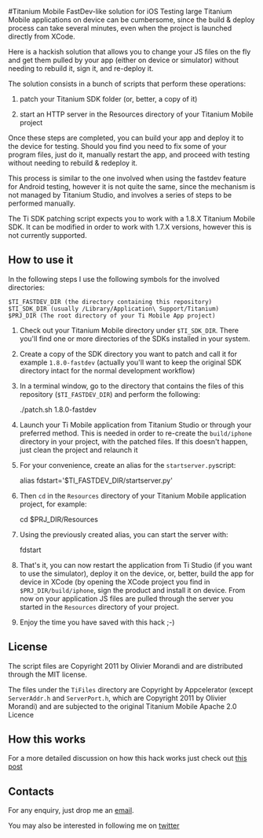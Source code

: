 #Titanium Mobile FastDev-like solution for iOS
Testing large Titanium Mobile applications on device can be cumbersome, since the build & deploy process can take several minutes, even when the project is launched directly from XCode.

Here is a hackish solution that allows you to change your JS files on the fly and get them pulled by your app (either on device or simulator) without needing to rebuild it, sign it, and re-deploy it.

The solution consists in a bunch of scripts that perform these operations:

1.  patch your Titanium SDK folder (or, better, a copy of it)

2. start an HTTP server in the Resources directory of your Titanium Mobile project

Once these steps are completed, you can build your app and deploy it to the device for testing. Should you find you need to fix some of your program files, just do it, manually restart the app, and proceed with testing without needing to rebuild & redeploy it.

This process is similar to the one involved when using the fastdev feature for Android testing, however it is not quite the same, since the mechanism is not managed by Titanium Studio, and involves a series of steps to be performed manually.

The Ti SDK patching script expects you to work with a 1.8.X Titanium Mobile SDK. It can be modified in order to work with 1.7.X versions, however this is not currently supported.

## How to use it
In the following steps I use the following symbols for the involved directories:

	$TI_FASTDEV_DIR (the directory containing this repository)
	$TI_SDK_DIR (usually /Library/Application\ Support/Titanium)
	$PRJ_DIR (The root directory of your Ti Mobile App project)

1. Check out your Titanium Mobile directory under `$TI_SDK_DIR`. There you'll find one or more directories of the SDKs installed in your system.

2. Create a copy of the SDK directory you want to patch and call it for example `1.8.0-fastdev` (actually you'll want to keep the original SDK directory intact for the normal development workflow)

3. In a terminal window, go to the directory that contains the files of this repository (`$TI_FASTDEV_DIR`) and perform the following:

	./patch.sh 1.8.0-fastdev

4. Launch your Ti Mobile application from Titanium Studio or through your preferred method. This is needed in order to re-create the `build/iphone` directory in your project, with the patched files. If this doesn't happen, just clean the project and relaunch it

5. For your convenience, create an alias for the `startserver.py`script:

	alias fdstart='$TI_FASTDEV_DIR/startserver.py'

6. Then `cd` in the `Resources` directory of your Titanium Mobile application project, for example:

	cd $PRJ_DIR/Resources

7. Using the previously created alias, you can start the server with:

	fdstart

8. That's it, you can now restart the application from Ti Studio (if you want to use the simulator), deploy it on the device, or, better, build the app for device in XCode (by opening the XCode project you find in `$PRJ_DIR/build/iphone`, sign the product and install it on device. From now on your application JS files are pulled through the server you started in the `Resources` directory of your project.

9. Enjoy the time you have saved with this hack ;-)


## License
The script files are Copyright 2011 by Olivier Morandi and are distributed through the MIT license. 

The files under the `TiFiles` directory are Copyright by Appcelerator (except `ServerAddr.h` and `ServerPort.h`, which are Copyright 2011 by Olivier Morandi) and are subjected to the original Titanium Mobile Apache 2.0 Licence

## How this works
For a more detailed discussion on how this hack works just check out [this post](http://titaniumninja.com/post/10559549700/fastdev-for-ios-how-it-works)

## Contacts
For any enquiry, just drop me an [email](mailto:olivier.morandi@gmail.com).

You may also be interested in following me on [twitter](http://twitter.com/olivier_morandi)